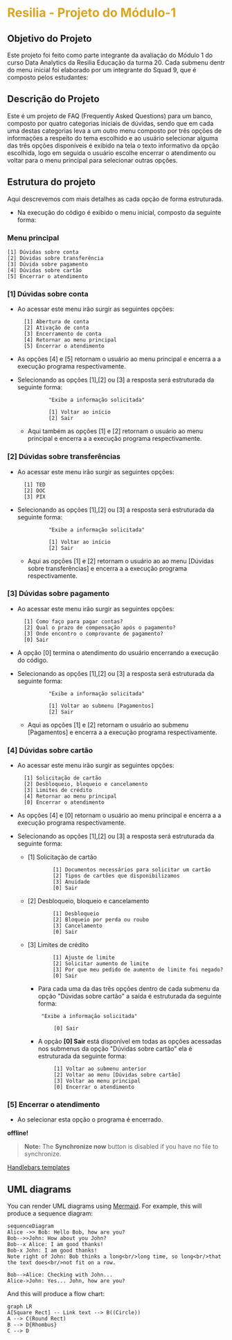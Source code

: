 # <font color="#DAA520">Resilia - Projeto do Módulo-1</font>


## Objetivo do Projeto

Este projeto foi feito como parte integrante da avaliação do Módulo 1 do curso Data Analytics da Resilia Educação da turma 20. Cada submenu dentr do menu inicial foi elaborado por um integrante do Squad 9, que é composto pelos estudantes:



## Descrição do Projeto

Este é um projeto de FAQ (Frequently Asked Questions) para um banco, composto por quatro categorias iniciais de dúvidas, sendo que em cada uma destas categorias leva a um outro menu composto por três opções de informações a respeito do tema escolhido e ao usuário selecionar alguma das três opções disponíveis é exibido na tela o texto informativo da opção escolhida, logo em seguida o usuário escolhe encerrar o atendimento ou voltar para o menu principal para selecionar outras opções.

## Estrutura do projeto
Aqui descrevemos com mais detalhes as cada opção de forma estruturada.
- Na execução do código é exibido o menu inicial, composto da seguinte forma:
	
### Menu principal
		
	[1] Dúvidas sobre conta
	[2] Dúvidas sobre transferência
	[3] Dúvida sobre pagamento
	[4] Dúvidas sobre cartão
	[5] Encerrar o atendimento

### [1] Dúvidas sobre conta

- Ao acessar este menu irão surgir as seguintes opções:

		[1] Abertura de conta
		[2] Ativação de conta
		[3] Encerramento de conta
		[4] Retornar ao menu principal
		[5] Encerrar o atendimento
		
- As opções [4] e [5] retornam o usuário ao menu principal e encerra a a execução programa respectivamente.

- Selecionando as opções [1],[2] ou [3] a resposta será estruturada da seguinte forma:

				"Exibe a informação solicitada"
	
				[1] Voltar ao início
				[2] Sair

	 - Aqui também as opções [1] e [2] retornam o usuário ao menu principal e encerra a a execução programa respectivamente.

### [2] Dúvidas sobre transferências

- Ao acessar este menu irão surgir as seguintes opções:

		[1] TED
		[2] DOC
		[3] PIX

- Selecionando as opções [1],[2] ou [3] a resposta será estruturada da seguinte forma:

				"Exibe a informação solicitada"
	
				[1] Voltar ao início
				[2] Sair

	 - Aqui as opções [1] e [2] retornam o usuário ao ao menu [Dúvidas sobre transferências] e encerra a a execução programa respectivamente.

### [3] Dúvidas sobre pagamento

- Ao acessar este menu irão surgir as seguintes opções:

		[1] Como faço para pagar contas?
		[2] Qual o prazo de compensação após o pagamento?
		[3] Onde encontro o comprovante de pagamento?
		[0] Sair

- A opção [0] termina o atendimento do usuário encerrando a execução do código.	
- Selecionando as opções [1],[2] ou [3] a resposta será estruturada da seguinte forma:

				"Exibe a informação solicitada"
	
				[1] Voltar ao submenu [Pagamentos]
				[2] Sair

	 - Aqui as opções [1] e [2] retornam o usuário ao submenu [Pagamentos] e encerra a a execução programa respectivamente.

### [4] Dúvidas sobre cartão

- Ao acessar este menu irão surgir as seguintes opções:

		[1] Solicitação de cartão
		[2] Desbloqueio, bloqueio e cancelamento
		[3] Limites de crédito
		[4] Retornar ao menu principal
		[0] Encerrar o atendimento
		
- As opções [4] e [0] retornam o usuário ao menu principal e encerra a a execução programa respectivamente.

- Selecionando as opções [1],[2] ou [3] a resposta será estruturada da seguinte forma:
  - [1] Solicitação de cartão

				[1] Documentos necessários para solicitar um cartão
				[2] Tipos de cartões que disponibilizamos
				[3] Anuidade
				[0] Sair
 
  - [2] Desbloqueio, bloqueio e cancelamento

				[1] Desbloqueio
				[2] Bloqueio por perda ou roubo
				[3] Cancelamento
				[0] Sair
	 
  - [3] Limites de crédito

				[1] Ajuste de limite
				[2] Solicitar aumento de limite
				[3] Por que meu pedido de aumento de limite foi negado?
				[0] Sair

	 - Para cada uma da das três opções dentro de cada submenu da opção "Dúvidas sobre cartão" a saída é estruturada da seguinte forma:
	 
			"Exibe a informação solicitada"
			
				[0] Sair
	
	 - A opção **[0] Sair** está disponível em todas as opções acessadas nos submenus da opção "Dúvidas sobre cartão" ela é estruturada da seguinte forma:
	 
				[1] Voltar ao submenu anterior
				[2] Voltar ao menu [Dúvidas sobre cartão]
				[3] Voltar ao menu principal 
				[0] Encerrar o atendimento
	 
### [5] Encerrar o atendimento
- Ao selecionar esta opção o programa é encerrado.




 **offline!**


> **Note:** The **Synchronize now** button is disabled if you have no file to synchronize.

 [Handlebars templates](http://handlebarsjs.com/)


## UML diagrams

You can render UML diagrams using [Mermaid](https://mermaidjs.github.io/). For example, this will produce a sequence diagram:

```mermaid
sequenceDiagram
Alice ->> Bob: Hello Bob, how are you?
Bob-->>John: How about you John?
Bob--x Alice: I am good thanks!
Bob-x John: I am good thanks!
Note right of John: Bob thinks a long<br/>long time, so long<br/>that the text does<br/>not fit on a row.

Bob-->Alice: Checking with John...
Alice->John: Yes... John, how are you?
```

And this will produce a flow chart:

```mermaid
graph LR
A[Square Rect] -- Link text --> B((Circle))
A --> C(Round Rect)
B --> D{Rhombus}
C --> D
```

